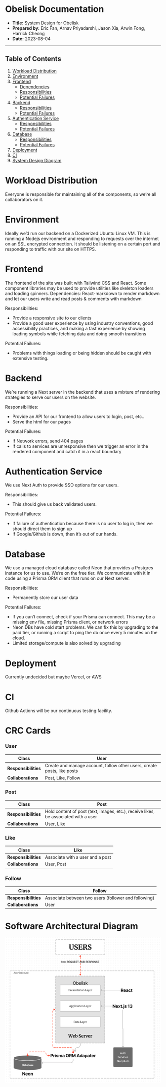 # Obelisk Documentation

* **Title:** System Design for Obelisk
* **Prepared by:** Eric Fan, Arnav Priyadarshi, Jason Xia, Arwin Fong, Harrick Cheong 
* **Date:** 2023-08-04

---

## Table of Contents

1. [Workload Distribution](#Workload-Distribution)
2. [Environment](#Environment)
3. [Frontend](#Frontend)
   - [Dependencies](#Dependencies)
   - [Responsibilities](#Responsibilities)
   - [Potential Failures](#Potential-Failures)
4. [Backend](#Backend)
   - [Responsibilities](#Responsibilities-1)
   - [Potential Failures](#Potential-Failures-1)
5. [Authentication Service](#Authentication-Service)
   - [Responsibilities](#Responsibilities-2)
   - [Potential Failures](#Potential-Failures-2)
6. [Database](#Database)
   - [Responsibilities](#Responsibilities-3)
   - [Potential Failures](#Potential-Failures-3)
7. [Deployment](#Deployment)
8. [CI](#CI)
9. [System Design Diagram](#System-Design-Diagram)

# Workload Distribution
Everyone is responsible for maintaining all of the components, so we’re all collaborators on it.
# Environment
Ideally we’d run our backend on a Dockerized Ubuntu Linux VM. This is running a Nodejs environment and responding to requests over the internet on an SSL encrypted connection. It should be listening on a certain port and responding to traffic with our site on HTTPS.

# Frontend
The frontend of the site was built with Tailwind CSS and React. Some component libraries may be used to provide utilities like skeleton loaders and loading spinners.
Dependencies:
React-markdown to render markdown and let our users write and read posts & comments with markdown

Responsibilities:
 - Provide a responsive site to our clients
 - Provide a good user experience by using industry conventions, good accessibility practices, and making a fast experience by showing loading symbols while fetching data and doing smooth transitions

Potential Failures:
 - Problems with things loading or being hidden should be caught with extensive testing.

# Backend
We’re running a Next server in the backend that uses a mixture of rendering strategies to serve our users on the website.

Responsibilities:
 - Provide an API for our frontend to allow users to login, post, etc..
 - Serve the html for our pages

Potential Failures:
 - If Network errors, send 404 pages
 - If calls to services are unresponsive then we trigger an error in the rendered component and catch it in a react boundary

# Authentication Service
We use Next Auth to provide SSO options for our users.

Responsibilities:
 - This should give us back validated users.

Potential Failures:
 - If failure of authentication because there is no user to log in, then we should direct them to sign up
 - If Google/Github is down, then it’s out of our hands.

# Database
We use a managed cloud database called Neon that provides a Postgres instance for us to use. We’re on the free tier. We communicate with it in code using a Prisma ORM client that runs on our Next server.

Responsibilities:
 - Permanently store our user data


Potential Failures:
 - If you can’t connect, check if your Prisma can connect. This may be a missing env file, missing Prisma client, or network errors
 - Neon DBs have cold start problems. We can fix this by upgrading to the paid tier, or running a script to ping the db once every 5 minutes on the cloud.
 - Limited storage/compute is also solved by upgrading


# Deployment
Currently undecided but maybe Vercel, or AWS

# CI
Github Actions will be our continuous testing facility.

# CRC Cards
### User

| **Class** | **User** |
| --- | --- |
| **Responsibilities** | Create and manage account, follow other users, create posts, like posts |
| **Collaborations** | Post, Like, Follow |

### Post

| **Class** | **Post** |
| --- | --- |
| **Responsibilities** | Hold content of post (text, images, etc.), receive likes, be associated with a user |
| **Collaborations** | User, Like |

### Like

| **Class** | **Like** |
| --- | --- |
| **Responsibilities** | Associate with a user and a post |
| **Collaborations** | User, Post |

### Follow

| **Class** | **Follow** |
| --- | --- |
| **Responsibilities** | Associate between two users (follower and following) |
| **Collaborations** | User |

# Software Architectural Diagram
![System Design](artifacts/SDD.png)


